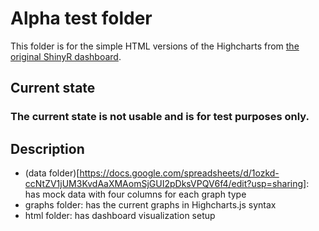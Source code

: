# Alpha test folder
This folder is for the simple HTML versions of the Highcharts from [the original ShinyR dashboard](https://hope-project.dk/dashboard).
## Current state
### The current state is not usable and is for test purposes only.
## Description
- (data folder)[https://docs.google.com/spreadsheets/d/1ozkd-ccNtZV1jUM3KvdAaXMAomSjGUI2pDksVPQV6f4/edit?usp=sharing]: has mock data with four columns for each graph type
- graphs folder: has the current graphs in Highcharts.js syntax
- html folder: has dashboard visualization setup